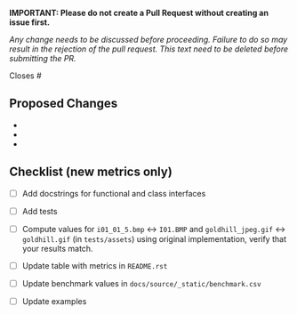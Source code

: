 **IMPORTANT: Please do not create a Pull Request without creating an issue first.**

*Any change needs to be discussed before proceeding. Failure to do so may result in the rejection of the pull request.
This text need to be deleted before submitting the PR.*

Closes #

## Proposed Changes

  -
  -
  -
  
## Checklist (new metrics only)
- [ ] Add docstrings for functional and class interfaces
- [ ] Add tests
- [ ] Compute values for `i01_01_5.bmp` <-> `I01.BMP` and `goldhill_jpeg.gif` <-> `goldhill.gif` 
(in `tests/assets`) using original implementation, verify that your results match.
- [ ] Update table with metrics in `README.rst`
- [ ] Update benchmark values in `docs/source/_static/benchmark.csv`
- [ ] Update examples 

